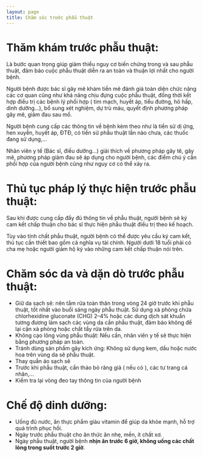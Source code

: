 ```yaml
---
layout: page
title: Chăm sóc trước phẫu thuật
---
```


# Thăm khám trước phẫu thuật: 
Là bước quan trọng giúp giảm thiểu nguy cơ biến chứng trong và sau phẫu thuật, đảm bảo cuộc phẫu thuật diễn ra an toàn và thuận lợi nhất cho người bệnh. 

Người bệnh được bác sĩ gây mê khám tiền mê đánh giá toàn diện chức năng các cơ quan cũng như khả năng chịu đựng cuộc phẫu thuật, đồng thời kết hợp điều trị các bệnh lý phối hợp ( tim mạch, huyết áp, tiểu đường, hô hấp, dinh dưỡng…),  bổ sung xét nghiệm, dự trù máu, quyết định phương pháp gây mê, giảm đau sau mổ. 

Người bệnh cung cấp các thông tin về bệnh kèm theo như là tiền sử dị ứng, hen xuyễn, huyết áp, ĐTĐ, có tiền sử phẫu thuật lần nào chưa, các thuốc đang sử dụng,…

Nhân viên y tế (Bác sĩ, điều dưỡng...) giải thích về phương pháp gây tê, gây mê, phương pháp giảm đau sẽ áp dụng cho người bệnh, các điểm chú ý cần phối hợp của người bệnh cũng như nguy cơ có thể xảy ra.

# Thủ tục pháp lý thực hiện trước phẫu thuật:
Sau khi được cung cấp đầy đủ thông tin về phẫu thuật, người bệnh sẽ ký cam kết chấp thuận cho bác sĩ thực hiện phẫu thuật điều trị theo kế hoạch.

Tùy vào tính chất phẫu thuật, người bệnh có thể được yêu cầu ký cam kết, thủ tục cần thiết bao gồm cả nghĩa vụ tài chính. Người dưới 18 tuổi phải có cha mẹ hoặc người giám hộ ký vào những cam kết chấp thuận nói trên.

# Chăm sóc da và dặn dò trước phẫu thuật:
- Giữ da sạch sẽ: nên tắm rửa toàn thân trong vòng 24 giờ trước khi phẫu thuật, tốt nhất vào buổi sáng ngày phẫu thuật. Sử dụng xà phòng chứa chlorhexidine gluconate (CHG) 2–4% hoặc các dung dịch sát khuẩn tương đương làm sạch các vùng da cần phẫu thuật, đảm bảo không để lại cặn xà phòng hoặc chất tẩy rửa trên da.
- Không cạo lông vùng phẫu thuật: Nếu cần, nhân viên y tế sẽ thực hiện bằng phương pháp an toàn.
- Tránh dùng sản phẩm gây kích ứng: Không sử dụng kem, dầu hoặc nước hoa trên vùng da sẽ phẫu thuật.
- Thay quần áo sạch sẽ
- Trước khi phẫu thuật, cần tháo bỏ răng giả ( nếu có ), các tư trang cá nhân,…
- Kiểm tra lại vòng đeo tay thông tin của người bệnh 

# Chế độ dinh dưỡng: 
- Uống đủ nước, ăn thực phẩm giàu vitamin để giúp da khỏe mạnh, hỗ trợ quá trình phục hồi.
- Ngày trước phẫu thuật cho ăn thức ăn nhẹ, mền, ít chất xơ. 
- Ngày phẫu thuật, người bệnh **nhịn ăn trước 6 giờ, không uống các chất lỏng trong suốt trước 2 giờ**. 

